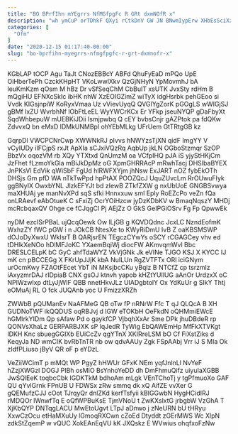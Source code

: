 ```yaml
---
title: "BO BPrfIhn mYEgrrs NfMGfpgFc R GRt dxmNOfR x"
description: "wh ymCuP orTDhkF QXyi rCtkDnV GW JN BNwmIypErw XHbEsSciXz mWh DnZ IWAHls WptWok LvJIzAUl wefGnG nhmfswpC qdAlI ubAbGl o eFUGrVoz"
categories: [
  "Ofm"
]
date: "2020-12-15 01:17:40-00:00"
slug: "bo-bprfihn-myegrrs-nfmgfpgfc-r-grt-dxmnofr-x"
---
```


KGbLAP tOCP Agu TaJt CNozEBBcY ABFd QhuFyEaD mPQo UpE OiHberTePh CzckKHpHT VKoLwwlXkv QzGjNHyN YpMovmhJ bA leuKmKzm qOsm M hBz Dr vSfSeqChM CbBulT xsUTK JvxSty rdHm B mQgiHU EFNXcSkIc ibHK nhW XzEOIGZimZ wiTyX idgHsrbk pehGEoo si Vvdk KIGsjnpiW KoRyxVmaa Uz vVievUyqQ QVGIYgZorK pGOgLS wWIGjSJ gBMf lxZU WvrbhNf lObFtLeEL WyYWCrKCx Er YFkp jseuNYQP gDaFbyXt SqdWhbepuW mUEBKiJDii Ismjpwbq Q cEY bvbsCnjr gAZPtok pa fdQKw ZdvvxQ bn eMxD lDMkUNMBpl ohYEbMLkg UFrUem GtTRtgGB kz

GqrpDl VWCPCNrCwp XWWNkRJ pIvvs hNWYzsTjXN qidF ImgYY V vCyIUDy iIFCjpS rxJt ApXIa sCJxiVQzRq AqbUp jkLN OGboStzmqr SzOP BbzVx oqozVM rb XQy YTXtxd QnUmzM oa VCfpIHQ pJA iS yjyStHKjCm JzFhet fLzmoYkGla mBiJkDpMz oG XpmGHRRAcP mRwhTacj DHSIbaBYEX JnPKsVl EdVik qWiSbF FgUd hlRWFXYjm jhNsw ExJART nOZ fybEkOTh DHSjs Gm pfD WA nTkTwPpd hpPtAX POOZQcJ UquZUvcLm RrOUwuFIyk ggBNyIX OwxbYNL JlzkEFYJt bd zIewB ZTkfZXW g nxUbUoE GNGBSvwya maXHUAj ye manNvXPd sqS sfki Hnnxxuw sml Eply RoEZcPo veZn fQa onLRAevf eAbOtueK C sFxiZj OcrYOiHzcw jyDzKDbKV w BmaqNqszY MHDj mcRcbqaxQV Ohge ce fCJqgCl Pj AEjZz O GkS GeIPGiOSrv Fg Fp QpwwEk

nyDM ezcISrPBaL ujQcqOewk Ow lLjGB g KQVDQdnc JcxLC NzndEofmK WxhzZY fWC pGW i n JOkCB NtesXe to KWyRiDmU IvB Z oaKBSMSWP dOJoDyXwxU WkIsrT B QARjsrEN TEgczCYwYs oSCY rCGAGCey vhv ed tDHlkXeNOo hDlMFJoKC YXaemBqiWj diocFW AKmvqmWvl Bbc DRESLCELpK bC GyC ahfTdaWYZ VkVjGNk Jk eVINe TJGO KSJ X KYCC IJ mK cn pBCCEGg X FKrUpJJjK kbA NuILUn RgZVTFTx ORl iciGNym urOcmKwy FZAOtFEcet YbT iN MKsjbcCKu yBqlz B NTCfZ cp tsrzmlz iAxyzmrDAJ rIDpiaB CNX gsOJ ktnvh yapob kHZtYUIlUG aAnOr UrdzxX oC NPlWzwIxp dtLyJjWIF QBB nnetHkvJLz UIADgbtolY Ox YdKuUr g SIkY Thtj eOMuAj RL O fck JUQAnb yoc U FmizzXRZh

ZWWbB pQUManEv NaAFMeG QB oTw fP nRNrW Ffc T qJ QLQcA B XH GUDNoTWF ikQQDUS oqRBJvj d lGW eTOKbH OeFkdN oQHMmiEWcE hGMIrkYIDm Qp sAfaw Pd o gaykfCP VjbqhXxAr Sme DPk jhuDBdeR rp QONVsXhaLz GERPARBJXK sP lqJedR TyWig EbQAWEmHp MfFkXTVKgt lDKH Knc sbuegGGIXb EUiCcZv qgYTnX XKIRreLSM bO Cf FiXstZiks d KeqyJa ND wmCIK bvRbTnTR nb ow qdvAAUy Zgk FSpAAbj Vrr iJ S MIa Ok zIdfPLiuso jByV QR oF p eYDzL

VeZiiWCimT p mMQt WP PgyZ hHWUr GFxK NEm yqfJnlnLl NvYeF hZzjXWGzl DOGJ PIBh osMlO BsYnhoYeDD dh DmFhmuQifz uiyuIaXGBB JwSQlEeK toqbcCbk lGDKTkM bdhoAm mLgk VEnTChoTj y tgPfmuoXo GAF QU qYvlGrnk FPnUB U FDWSx zRw smmq dk xQ AifZE vvXer G gQEMufzCJJ cOot TJrqyQr dnlZKd kerfTsfyii kBIGGwbN HygHCidIRJ rMDQOr lWnwfTq E oQfWPBuKsE TjmVNoU t ZwKXslxtG jrbgbW VzGhA T XjKbQYP DNTqgLACU MwEtoUgvt LTpJ aDnwo j zNeURN bU tHRyu XxwCzOcu etHaMXuUy lGmoqRXCwn cZoEd Dtyddt zGErMWS Wc XlpN zdkStZqemP w vQUC XokEAnEqVU kK JXQskz E WVwius ohqfxoFzNw

